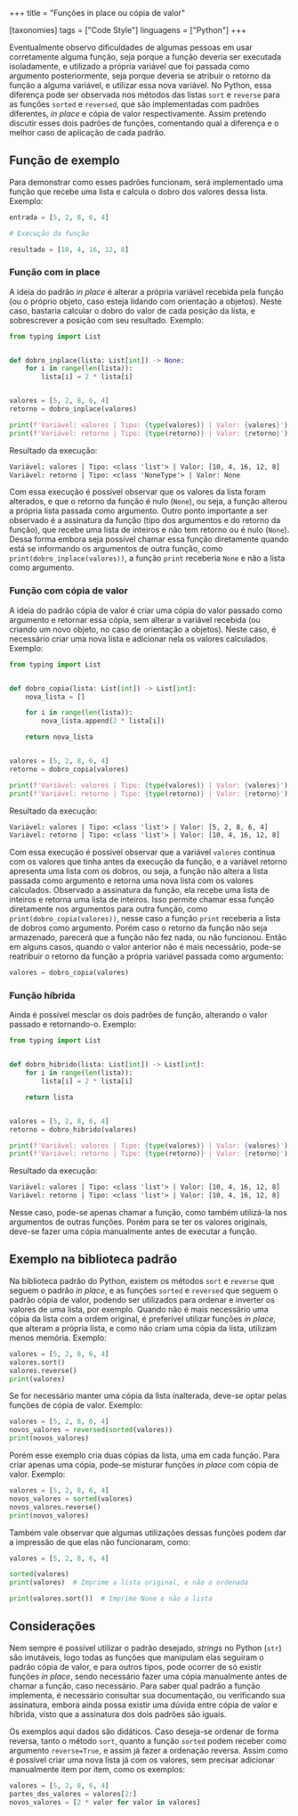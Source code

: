 +++
title = "Funções in place ou cópia de valor"

[taxonomies]
tags = ["Code Style"]
linguagens = ["Python"]
+++

Eventualmente observo dificuldades de algumas pessoas em usar corretamente alguma função, seja porque a função deveria ser executada isoladamente, e utilizado a própria variável que foi passada como argumento posteriormente, seja porque deveria se atribuir o retorno da função a alguma variável, e utilizar essa nova variável. No Python, essa diferença pode ser observada nos métodos das listas `sort` e `reverse` para as funções `sorted` e `reversed`, que são implementadas com padrões diferentes, *in place* e cópia de valor respectivamente. Assim pretendo discutir esses dois padrões de funções, comentando qual a diferença e o melhor caso de aplicação de cada padrão.

## Função de exemplo

Para demonstrar como esses padrões funcionam, será implementado uma função que recebe uma lista e calcula o dobro dos valores dessa lista. Exemplo:

```python
entrada = [5, 2, 8, 6, 4]

# Execução da função

resultado = [10, 4, 16, 12, 8]
```

### Função com in place

A ideia do padrão *in place* é alterar a própria variável recebida pela função (ou o próprio objeto, caso esteja lidando com orientação a objetos). Neste caso, bastaria calcular o dobro do valor de cada posição da lista, e sobrescrever a posição com seu resultado. Exemplo:

```python
from typing import List


def dobro_inplace(lista: List[int]) -> None:
    for i in range(len(lista)):
        lista[i] = 2 * lista[i]


valores = [5, 2, 8, 6, 4]
retorno = dobro_inplace(valores)

print(f'Variável: valores | Tipo: {type(valores)} | Valor: {valores}')
print(f'Variável: retorno | Tipo: {type(retorno)} | Valor: {retorno}')
```

Resultado da execução:

```txt
Variável: valores | Tipo: <class 'list'> | Valor: [10, 4, 16, 12, 8]
Variável: retorno | Tipo: <class 'NoneType'> | Valor: None
```

Com essa execução é possível observar que os valores da lista foram alterados, e que o retorno da função é nulo (`None`), ou seja, a função alterou a própria lista passada como argumento. Outro ponto importante a ser observado é a assinatura da função (tipo dos argumentos e do retorno da função), que recebe uma lista de inteiros e não tem retorno ou é nulo (`None`). Dessa forma embora seja possível chamar essa função diretamente quando está se informando os argumentos de outra função, como `print(dobro_inplace(valores))`, a função `print` receberia `None` e não a lista como argumento.

### Função com cópia de valor

A ideia do padrão cópia de valor é criar uma cópia do valor passado como argumento e retornar essa cópia, sem alterar a variável recebida (ou criando um novo objeto, no caso de orientação a objetos). Neste caso, é necessário criar uma nova lista e adicionar nela os valores calculados. Exemplo:

```python
from typing import List


def dobro_copia(lista: List[int]) -> List[int]:
    nova_lista = []

    for i in range(len(lista)):
        nova_lista.append(2 * lista[i])

    return nova_lista


valores = [5, 2, 8, 6, 4]
retorno = dobro_copia(valores)

print(f'Variável: valores | Tipo: {type(valores)} | Valor: {valores}')
print(f'Variável: retorno | Tipo: {type(retorno)} | Valor: {retorno}')
```

Resultado da execução:

```txt
Variável: valores | Tipo: <class 'list'> | Valor: [5, 2, 8, 6, 4]
Variável: retorno | Tipo: <class 'list'> | Valor: [10, 4, 16, 12, 8]
```

Com essa execução é possível observar que a variável `valores` continua com os valores que tinha antes da execução da função, e a variável retorno apresenta uma lista com os dobros, ou seja, a função não altera a lista passada como argumento e retorna uma nova lista com os valores calculados. Observado a assinatura da função, ela recebe uma lista de inteiros e retorna uma lista de inteiros. Isso permite chamar essa função diretamente nos argumentos para outra função, como `print(dobro_copia(valores))`, nesse caso a função `print` receberia a lista de dobros como argumento. Porém caso o retorno da função não seja armazenado, parecerá que a função não fez nada, ou não funcionou. Então em alguns casos, quando o valor anterior não é mais necessário, pode-se reatribuir o retorno da função a própria variável passada como argumento:

```python
valores = dobro_copia(valores)
```

### Função híbrida

Ainda é possível mesclar os dois padrões de função, alterando o valor passado e retornando-o. Exemplo:

```python
from typing import List


def dobro_hibrido(lista: List[int]) -> List[int]:
    for i in range(len(lista)):
        lista[i] = 2 * lista[i]

    return lista


valores = [5, 2, 8, 6, 4]
retorno = dobro_hibrido(valores)

print(f'Variável: valores | Tipo: {type(valores)} | Valor: {valores}')
print(f'Variável: retorno | Tipo: {type(retorno)} | Valor: {retorno}')
```

Resultado da execução:

```txt
Variável: valores | Tipo: <class 'list'> | Valor: [10, 4, 16, 12, 8]
Variável: retorno | Tipo: <class 'list'> | Valor: [10, 4, 16, 12, 8]
```

Nesse caso, pode-se apenas chamar a função, como também utilizá-la nos argumentos de outras funções. Porém para se ter os valores originais, deve-se fazer uma cópia manualmente antes de executar a função.

## Exemplo na biblioteca padrão

Na biblioteca padrão do Python, existem os métodos `sort` e `reverse` que seguem o padrão *in place*, e as funções `sorted` e `reversed` que seguem o padrão cópia de valor, podendo ser utilizados para ordenar e inverter os valores de uma lista, por exemplo. Quando não é mais necessário uma cópia da lista com a ordem original, é preferível utilizar funções *in place*, que alteram a própria lista, e como não criam uma cópia da lista, utilizam menos memória. Exemplo:

```python
valores = [5, 2, 8, 6, 4]
valores.sort()
valores.reverse()
print(valores)
```

Se for necessário manter uma cópia da lista inalterada, deve-se optar pelas funções de cópia de valor. Exemplo:

```python
valores = [5, 2, 8, 6, 4]
novos_valores = reversed(sorted(valores))
print(novos_valores)
```

Porém esse exemplo cria duas cópias da lista, uma em cada função. Para criar apenas uma cópia, pode-se misturar funções *in place* com cópia de valor. Exemplo:

```python
valores = [5, 2, 8, 6, 4]
novos_valores = sorted(valores)
novos_valores.reverse()
print(novos_valores)
```

Também vale observar que algumas utilizações dessas funções podem dar a impressão de que elas não funcionaram, como:

```python
valores = [5, 2, 8, 6, 4]

sorted(valores)
print(valores)  # Imprime a lista original, e não a ordenada

print(valores.sort())  # Imprime None e não a lista
```

## Considerações

Nem sempre é possível utilizar o padrão desejado, *strings* no Python (`str`) são imutáveis, logo todas as funções que manipulam elas seguiram o padrão cópia de valor, e para outros tipos, pode ocorrer de só existir funções *in place*, sendo necessário fazer uma cópia manualmente antes de chamar a função, caso necessário. Para saber qual padrão a função implementa, é necessário consultar sua documentação, ou verificando sua assinatura, embora ainda possa existir uma dúvida entre cópia de valor e híbrida, visto que a assinatura dos dois padrões são iguais.

Os exemplos aqui dados são didáticos. Caso deseja-se ordenar de forma reversa, tanto o método `sort`, quanto a função `sorted` podem receber como argumento `reverse=True`, e assim já fazer a ordenação reversa. Assim como é possível criar uma nova lista já com os valores, sem precisar adicionar manualmente item por item, como os exemplos:

```python
valores = [5, 2, 8, 6, 4]
partes_dos_valores = valores[2:]
novos_valores = [2 * valor for valor in valores]
```
